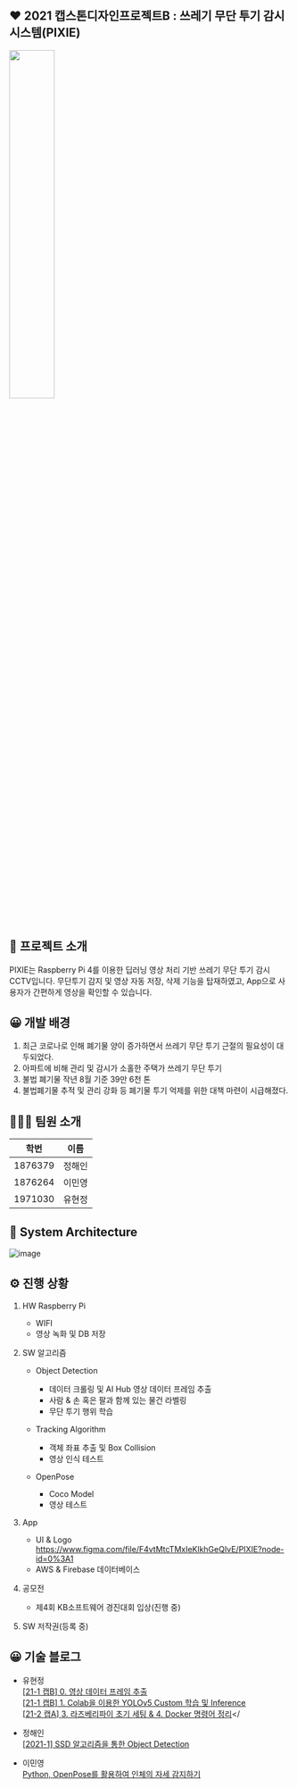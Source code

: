 ## ❤️ 2021 캡스톤디자인프로젝트B : 쓰레기 무단 투기 감시 시스템(PIXIE)
<img src="https://user-images.githubusercontent.com/67186222/120105425-c8506f80-c193-11eb-8533-0be46aef75b4.jpg" width="40%">

## 📖 프로젝트 소개
PIXIE는 Raspberry Pi 4를 이용한 딥러닝 영상 처리 기반 쓰레기 무단 투기 감시 CCTV입니다.
무단투기 감지 및 영상 자동 저장, 삭제 기능을 탑재하였고, App으로 사용자가 간편하게 영상을 확인할 수 있습니다.

## 😀 개발 배경
 1. 최근 코로나로 인해 폐기물 양이 증가하면서 쓰레기 무단 투기 근절의 필요성이 대두되었다.
 2. 아파트에 비해 관리 및 감시가 소홀한 주택가 쓰레기 무단 투기
 3. 불법 폐기물 작년 8월 기준 39만 6천 톤
 4. 불법폐기물 추적 및 관리 강화 등 폐기물 투기 억제를 위한 대책 마련이 시급해졌다.

## 👨‍👩‍👦 팀원 소개
|학번|이름|
|------|---|
|1876379|정해인|
|1876264|이민영|
|1971030|유현정|

## 📲 System Architecture
![image](https://user-images.githubusercontent.com/67186222/141682460-11b75f69-d0f4-44aa-94a5-d3024348288f.png)


## ⚙️ 진행 상황
  1. HW Raspberry Pi
      - WIFI
      - 영상 녹화 및 DB 저장

  2. SW 알고리즘
      * Object Detection
        - 데이터 크롤링 및 AI Hub 영상 데이터 프레임 추출
        - 사람 & 손 혹은 팔과 함께 있는 물건 라벨링
        - 무단 투기 행위 학습
      
      * Tracking Algorithm
        - 객체 좌표 추출 및 Box Collision
        - 영상 인식 테스트
      
      * OpenPose
        - Coco Model
        - 영상 테스트

  3. App
      - UI & Logo https://www.figma.com/file/F4vtMtcTMxIeKlkhGeQIvE/PIXIE?node-id=0%3A1
      - AWS & Firebase 데이터베이스

  4. 공모전
      * 제4회 KB소프트웨어 경진대회 입상(진행 중)
  
  5. SW 저작권(등록 중)

## 😀 기술 블로그
- 유현정</br>
[[21-1 캡B] 0. 영상 데이터 프레임 추출](https://whyou-story.tistory.com/34)</br>
[[21-1 캡B] 1. Colab을 이용한 YOLOv5 Custom 학습 및 Inference](https://whyou-story.tistory.com/35)</br>
[[21-2 캡A] 3. 라즈베리파이 초기 세팅 & 4. Docker 명령어 정리](https://whyou-story.tistory.com/45)</

- 정해인</br>
[[2021-1] SSD 알고리즘을 통한 Object Detection](https://study-ai-eun.tistory.com/1)</br>

- 이민영</br>
[Python, OpenPose를 활용하여 인체의 자세 감지하기](https://mignon-cs.tistory.com/2)
